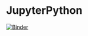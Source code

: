 # JupyterPython
[![Binder](https://mybinder.org/badge_logo.svg)](https://mybinder.org/v2/gh/rtritsch8/JupyterPython/master)
